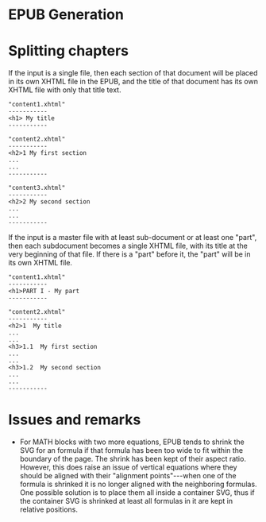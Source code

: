 # EPUB Generation

# Splitting chapters

If the input is a single file, then each section of that document
will be placed in its own XHTML file in the EPUB, and the title
of that document has its own XHTML file with only that title
text.

    "content1.xhtml"
    -----------
    <h1> My title
    -----------

    "content2.xhtml"
    -----------
    <h2>1 My first section
    ...
    ...
    -----------

    "content3.xhtml"
    -----------
    <h2>2 My second section
    ...
    ...
    -----------

If the input is a master file with at least sub-document or at
least one "part", then each subdocument becomes a single XHTML file,
with its title at the very beginning of that file. If there is 
a "part" before it, the "part" will be in its own XHTML file.

    "content1.xhtml"
    -----------
    <h1>PART I - My part
    -----------

    "content2.xhtml"
    -----------
    <h2>1  My title
    ...
    ...
    <h3>1.1  My first section
    ...
    ...
    <h3>1.2  My second section
    ...
    ...
    -----------


# Issues and remarks

- For MATH blocks with two more equations, EPUB tends to shrink
  the SVG for an formula if that formula has been too wide
  to fit within the boundary of the page. The shrink has been
  kept of their aspect ratio. However, this does raise an issue
  of vertical equations where they should be aligned with their
  "alignment points"---when one of the formula is shrinked it
  is no longer aligned with the neighboring formulas. One possible
  solution is to place them all inside a container SVG, thus
  if the container SVG is shrinked at least all formulas in it
  are kept in relative positions.



